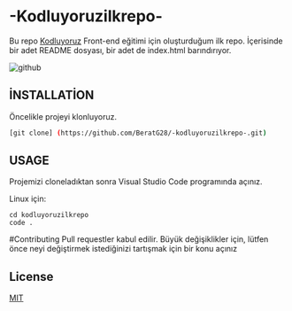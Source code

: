 # -Kodluyoruzilkrepo-

Bu repo [Kodluyoruz](https://www.kodluyoruz.org) Front-end eğitimi için oluşturduğum ilk repo. İçerisinde bir adet README dosyası, bir adet de index.html barındırıyor.

![github](PhotoOFmyproject1.PNG)

## İNSTALLATİON

Öncelikle projeyi klonluyoruz.

```bash 
[git clone] (https://github.com/BeratG28/-kodluyoruzilkrepo-.git)
```

## USAGE

Projemizi cloneladıktan sonra Visual Studio Code programında açınız.

Linux için:
```linux
cd kodluyoruzilkrepo
code .
```

#Contributing
Pull requestler kabul edilir. Büyük değişiklikler için, lütfen önce neyi değiştirmek istediğinizi tartışmak için bir konu açınız 


## License 
[MIT](https://choosealicense.com/licenses/mit/)

